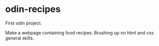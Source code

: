 # odin-recipes

First odin project.

Make a webpage containing food recipes.
Brushing up on html and css general skills.
